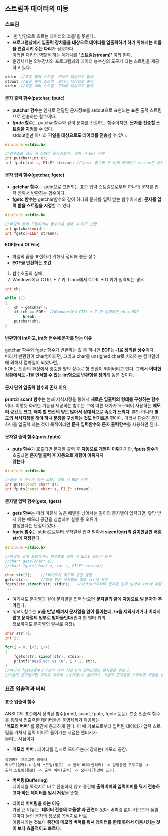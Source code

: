 스트림과 데이터의 이동
---
### 스트림
* '한 방향으로 흐르는 데이터의 흐름'을 뜻한다.
* **프로그램상에서 입출력 장치들을 대상으로 데이터를 입출력하기 하기 위해서는 이들을 연결시켜 주는 다리**가 필요하다.<br/>이러한 다리의 역할을 하는 매개체를 **'스트림(stream)'** 이라 한다.
* 운영체제는 외부장치와 프로그램과의 데이터 송수신의 도구가 되는 스트림을 제공하고 있다.

```cpp
stdin  //표준 입력 스트림  키보드 대상으로 입력
stdout //표준 출력 스트림  모니터 대상으로 출력
stdin  //표준 에러 스트림  모디터 대상으로 입력
```

#### 문자 출력 함수(putchar, fputc)
* **putchar 함수**는 인자로 전달된 문자정보를 stdout으로 표현되는 표준 출력 스트림으로 전송하는 함수이다.
* **fputc 함수**는 putchar함수와 같이 문자를 전송하는 함수이지만, **문자를 전송할 스트림을 지정**할 수 있다.<br/>stdout뿐만 아니라 **파일을 대상으로도 데이터를 전송**할 수 있다.

```cpp
#include <stdio.h>

//함수호출 성공 시 쓰여진 문자정보가, 실패 시 EOF 반환
int putchar(int c);
int fputc(int c, FILE* stream);	//fputc 함수의 두 번째 매개변수 stream은 문자를 출력할 스트림의 지정에 사용된다.
```

#### 문자 입력 함수(getchar, fgetc)
* **getchar 함수**는 stdin으로 표현되는 표준 입력 스트림으로부터 하나의 문자를 입력 받아서 반환하는 함수이다.
* **fgetc 함수**는 getchar함수와 같이 하나의 문자를 입력 받는 함수이지만, **문자를 입력 받을 스트림을 지정**할 수 있다.

```cpp
#include <stdio.h>

//파일의 끝에 도달하거나 함수호출 실패 시 EOF 반환
int getchar(void);
int fgetc(FILE* stream);
```

#### EOF(End Of File)
* 파일의 끝을 표현하기 위해서 정의해 놓은 상수
* **EOF을 반환하는 조건**
1) 함수호출의 실패
2) Windows에서 CTRL + Z 키, Linux에서 CTRL + D 키가 입력되는 경우
```cpp
int ch;

while (1)
{
	ch = getchar();
	if (ch == EOF)	//Windows에서 CTRL + Z 키 입력하면 ch = EOF
		break;
	putchar(ch);
}
```

#### 반환형이 int이고, int형 변수에 문자를 담는 이유
getchar 함수와 fgetc 함수가 반환하는 값 중 하나인 **EOF는 -1로 정의된 상수**이다.<br/>
따라서 반환형이 char형이라면, 그리고 char를 unsigned char로 처리하는 컴파일러에 의해서 컴파일이 되었다면,<br/>
EOF는 반환의 과정에서 엉뚱한 양의 정수로 형 변환이 되어버리고 만다. 그래서 **어떠한 상황에서도 -1을 인식할 수 있는 int형으로 반환형을 정의**해 놓은 것이다.

#### 문자 단위 입출력 함수의 존재 이유
**print**와 **scanf 함수**는 본래 서식지정을 통해서 **새로운 입출력의 형태를 구성하는 함수**이다.
이렇듯 화려한 기능을 제공하는 함수는 그에 따른 대가가 요구되어 사용하는 **메모리 공간도 크고, 해야 할 연산의 양도 많아서 상대적으로 속도가 느리다**.
뿐만 아니라 **별도의 서식지정을 해야 하니 문장을 구성하는 것도 번거로운 편**이다.
따라서 단순히 문자 하나를 입출력 하는 것이 목적이라면 **문자 입력함수와 문자 출력함수**를 사용하면 된다.

#### 문자열 출력 함수(puts,fputs)
* **puts 함수**가 호출되면 문자열 출력 후 **자동으로 개행이 이뤄**지지만, **fputs 함수**가 호출되면 **문자열 출력 후 자동으로 개행이 이뤄지지<br/> 않는다**.
```cpp
#include <stdio.h>

//성공 시 음수가 아닌 값을, 실패 시 EOF 반환
int puts(const char* s);
int fputs(const char* s, FILE* stream);
```
#### 문자열 입력 함수(gets, fgets)
* **gets 함수**는 미리 마련해 놓은 배열을 넘어서는 길이의 문자열이 입력되면, 할당 받지 않는 메모리 공간을 침범하여 실행 중 오류가<br/> 발생한다는 단점이 있다.
* **fgets 함수**는 stdin으로부터 문자열을 입력 받아서 **sizeof(str)의 길이만큼만 배열 str에 저장**한다.
```cpp
#include <stdio.h>

//파일의 끝에 도달하거나 함수호출 실패 시 NULL 포인터 반환
//char* gets(char* s);
//char* fgets(char* s, int n, FILE* stream);

char str[7];	//7바이트의 메모리 공간 할당
gets(str);		//입력 받은 문자열을 배열 str에 저장
fgets(str,sizeof(str),stdin);	//stdin으로부터 문자열 입력 받아서 str에 저장
...	
```
* 여기서도 문자열과 같이 문자열을 입력 받으면 **문자열의 끝에 자동으로 널 문자가 추가**된다.
* fgets 함수는 **\n을 만날 때까지 문자열을 읽어 들이는데, \n을 제외시키거나 버리지 않고 문자열의 입부로 받아들인다**(입력 한 엔터 키의<br/> 정보까지도 문자열의 일부로 저장).
```cpp
char str[7];
int i;

for(i = 0; i<3; i++)
{
	fgets(str, sizeof(str), stdin);
	printf("Read %d: %s \n", i + 1, str);
}
//여기서 fgets함수가 7보다 하나 작은 6의 길이만큼만 문자열을 읽는다.
//6글자 문자열이면 마지막 자리에 \n(개행)이 들어가고, 6글자 문자열을 초과하면 개행을 삽입하지 않고 7글자 문자열로 읽는다.
```

### 표준 입출력과 버퍼

#### 표준 입출력 함수
ANSI C의 표준에서 정의된 함수(printf, scanf, fputc, fgetc 등등). 표준 입출력 함수를 통해서 입출력한 데이터들은 운영체제가 제공하는<br/> **'메모리 버퍼'** 를 중간에 통과하게 된다.
이 때 키보드로부터 입력된 데이터가 입력 스트림을 거쳐서 입력 버퍼로 들어가는 시점은 엔터키가<br/> 눌리는 시점이다.


* **메모리 버퍼** : 데이터를 임시로 모아두는(저장하는) 메모리 공간.
```
실행중인 프로그램 창에서
키보드(입력)-> 입력 스트림(통로) -> 입력 버퍼(엔터키) -> 실행중인 프로그램 ->
출력 스트림(통로) -> 출력 버퍼(출력) -> 모니터(화면에 표기)
```

* **버퍼링(Buffering)** <br/>
데이터를 목적지로 바로 전송하지 않고 중간에 **출력버퍼와 입력버퍼를 둬서 전송하고자 하는 데이터를 임시 저장**을 뜻함. 

* **데이터 버퍼링을 하는 이유** <br/>
가장 큰 이유는 **'데이터 전송의 효율성'과 관련**이 있다.
버퍼링 없이 키보드가 눌릴 때마다 눌린 문자의 정보를 목적지로 바로<br/> 이동시키는 것보다 **중간에 메모리 버퍼를 둬서 데이터를 한데 묵어서 이동시키는 것이 보다 효율적이고 빠르다**.





